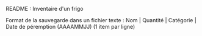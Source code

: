 README : Inventaire d'un frigo

Format de la sauvegarde dans un fichier texte : 
Nom | Quantité | Catégorie | Date de péremption (AAAAMMJJ)
(1 item par ligne)

